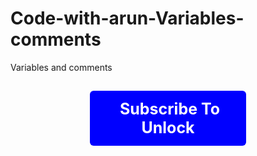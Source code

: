 # Code-with-arun-Variables-comments
Variables and comments

<div class="buttons" style="border-radius: 6px; font-size: 15px; text-align: center;">
<a class="fa fa-youtube-play" href="#" id="btn_yt" onclick="show()" onmouseout="this.style.background='blue'" onmouseover="this.style.background='#0000ff'" style="background: blue; border-radius: 6px; color: white; display: inline-block; font-size: 25px; font-weight: 700; margin: 15px 30px; padding: 14px 0px; text-decoration: none; transition: all 0.2s linear 0s; width: 250px;">&nbsp;<strong>Subscribe To Unlock</strong></a>
<div style="margin: auto;">
<a href="https://github.com/arunyashla/Code-with-arun-Variables-comments" id="yt" onmouseout="this.style.background='grey'" onmouseover="this.style.background='#808080'" style="background-color: grey; border-radius: 6px; color: white; display: none; font-size: 25px; font-weight: 700; margin: 15px 30px; padding: 14px 0px; text-decoration: none; transition: all 0.2s linear 0s; width: 250px;"><strong>Download</strong></a>
<a class="fa fa-download" href="#" id="ytv" style="background-color: brown; border-radius: 6px; color: white; display: none; font-size: 25px; font-weight: 500; margin: 15px 30px; padding: 14px 0px; text-decoration: none; transition: all 0.2s linear 0s; width: 250px;">&nbsp;<strong>Checking......</strong></a>
</div>
</div>
<!--Start Youtube subcribe javascript-->
<script type="text/javascript">
var _0x28f9 = ["\x3C\x68\x32\x20\x61\x6C\x69\x67\x6E\x3D\x22\x63\x65\x6E\x74\x65\x72\x22\x3E\x3C\x69\x66\x72\x61\x6D\x65\x20\x73\x72\x63\x3D\x22", "\x2F\x3E\x3C\x2F\x69\x66\x72\x61\x6D\x65\x3E\x3C\x2F\x68\x31\x3E", "\x77\x72\x69\x74\x65"]; document[_0x28f9[2]](_0x28f9[0] + src1 + _0x28f9[1])
</script>
<script type="text/javascript">
document.getElementById("yt").style.display = "none";
document.getElementById("ytv").style.display = "none";
function show() {
window.open('https://www.youtube.com/channel/UCvz4Ofz5WxMfR-gv6nb9svQ?sub_confirmation=1');
// sleep(3000);
setTimeout(function () {
document.getElementById("yt").style.display = "block";
document.getElementById("btn_yt").style.display = "none";
document.getElementById("ytv").style.display = "none";
}, 10000);
//alert();
document.getElementById("btn_yt").style.display = "none";
document.getElementById("ytv").style.display = "block";
}
</script>
<!--End Youtube subcribe javascript-->
